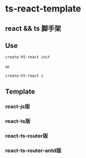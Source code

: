 # ts-react-template


## react && ts 脚手架



## Use
```bash
create-h5-react init
```
or

```bash
create-h5-react i
```

## Template

###  react-js版

### react-ts版

### react-ts-router版

### react-ts-router-antd版

